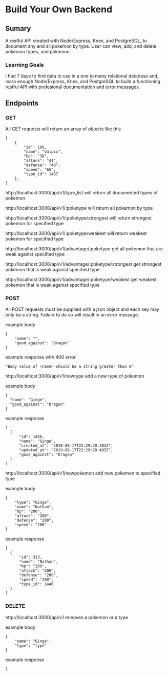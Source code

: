 # Build Your Own Backend

## Sumary
A restful API created with Node/Express, Knex, and PostgreSQL, to document any and all pokemon by type. User can view, add, and delete pokemon types, and pokemon.

### Learning Goals
I had 7 days to find data to use in a one to many relational database and, learn enough Node/Express, Knex, and PostgreSQL to build a functioning restful API with profesional documentation and error messages.

## Endpoints

### GET

All GET requests will return an array of objects like this
```
[
    {
        "id": 188,
        "name": "Vulpix",
        "hp": "38",
        "attack": "41",
        "defense": "40",
        "speed": "65",
        "type_id": 1437
    },
]
```

http://localhost:3000/api/v1/type_list
will return all documented types of pokemon

http://localhost:3000/api/v1/:poketype
will return all pokemon by type

http://localhost:3000/api/v1/:poketype/strongest
will return strongest pokemon for specified type

http://localhost:3000/api/v1/:poketype/weakest
will return weakest pokemon for specified type

http://localhost:3000/api/v1/advantage/:poketype
get all pokemon that are weak against specified type

http://localhost:3000/api/v1/advantage/:poketype/strongest
get strongest pokemon that is weak against specified type

http://localhost:3000/api/v1/advantage/:poketype/weakest
get weakest pokemon that is weak against specified type

### POST

All POST requests must be supplied with a json object and each key may only be a string. Failure to do so will result in an error message.

example body
```
{
	"name": "",
	"good_against": "Dragon"
}
```
example response with 400 error
```
"Body value of <name> should be a string greater than 0"
```

http://localhost:3000/api/v1/newtype
add a new type of pokemon

  example body 
  ```
  {
	"name": "Ginge",
	"good_against": "Dragon"
}
```

  example response 
  ```
  [
    {
        "id": 1446,
        "name": "Ginge",
        "created_at": "2019-08-17T22:29:20.483Z",
        "updated_at": "2019-08-17T22:29:20.483Z",
        "good_against": "Dragon"
    }
]
```

http://localhost:3000/api/v1/newpokemon
add new pokemon to specified type

example body 
```
{
	"type": "Ginge",
	"name": "Nathan",
	"hp": "200",
	"attack": "200",
	"defense": "200",
	"speed": "200"
}
```

  example response 
  ```
  [
    {
        "id": 313,
        "name": "Nathan",
        "hp": "200",
        "attack": "200",
        "defense": "200",
        "speed": "200",
        "type_id": 1446
    }
]
```

### DELETE

http://localhost:3000/api/v1
removes a pokemon or a type

example body 
```
{
	"name": "Ginge",
	"type": "type"
}
```

example response 
```
1
```
